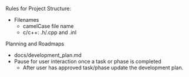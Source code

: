 

Rules for Project Structure:
- Filenames
  - camelCase file name
  - c/c++: .h/.cpp and .inl

Planning and Roadmaps
- docs/development_plan.md
- Pause for user interaction once a task or phase is completed
  - After user has approved task/phase update the development plan.
